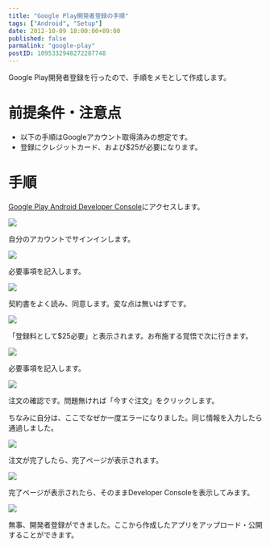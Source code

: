 ```yaml
---
title: "Google Play開発者登録の手順"
tags: ["Android", "Setup"]
date: 2012-10-09 18:00:00+09:00
published: false
parmalink: "google-play"
postID: 1095332948272287748
---
```


Google Play開発者登録を行ったので、手順をメモとして作成します。

<!-- more -->

# 前提条件・注意点

* 以下の手順はGoogleアカウント取得済みの想定です。
* 登録にクレジットカード、および$25が必要になります。

# 手順

[Google Play Android Developer Console](https://play.google.com/apps/publish/)にアクセスします。

![](http://4.bp.blogspot.com/-0wMFaJNtFDY/UFxRhsQQ4kI/AAAAAAAAAA0/DNtmoT3nIME/s1600/001.png)

自分のアカウントでサインインします。

![](http://4.bp.blogspot.com/-UYUFTNA8uoA/UFxRh8FwB1I/AAAAAAAAAAw/Ze0mZIcqap0/s1600/002.png)

必要事項を記入します。

![](http://4.bp.blogspot.com/-97iBBnggv9M/UFxRiZ7uCQI/AAAAAAAAAA4/ufn4o_ZHKlc/s1600/003.png)

契約書をよく読み、同意します。変な点は無いはずです。

![](http://4.bp.blogspot.com/-OkHwe4phXl8/UFxRi9zM9LI/AAAAAAAAABA/_ymhG0xNMDE/s1600/004.png)

「登録料として$25必要」と表示されます。お布施する覚悟で次に行きます。

![](http://4.bp.blogspot.com/-VLrW5sJEQzA/UFxRjR4Vm6I/AAAAAAAAABI/t8yjE6y533M/s1600/005.png)

必要事項を記入します。

![](http://4.bp.blogspot.com/-yRzVQ8z-ZSw/UFxRjlUWEqI/AAAAAAAAABQ/RNjlzUbSmPk/s1600/006.png)

注文の確認です。問題無ければ「今すぐ注文」をクリックします。

ちなみに自分は、ここでなぜか一度エラーになりました。同じ情報を入力したら通過しました。

![](http://4.bp.blogspot.com/-VYouYCvMuT4/UFxRkBbFObI/AAAAAAAAABY/efV6COWfl5A/s1600/007.png)

注文が完了したら、完了ページが表示されます。

![](http://2.bp.blogspot.com/-qbEQ-QDndCM/UFxRkvzwI8I/AAAAAAAAABg/ayLaraaBJwc/s1600/008.png)

完了ページが表示されたら、そのままDeveloper Consoleを表示してみます。

![](http://2.bp.blogspot.com/-29msm9S1Xv8/UFxRlfHQf9I/AAAAAAAAABo/1_scPqBPGOk/s1600/009.png)

無事、開発者登録ができました。ここから作成したアプリをアップロード・公開することができます。
